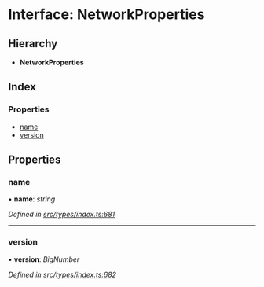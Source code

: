 # Interface: NetworkProperties

## Hierarchy

* **NetworkProperties**

## Index

### Properties

* [name](networkproperties.md#name)
* [version](networkproperties.md#version)

## Properties

###  name

• **name**: *string*

*Defined in [src/types/index.ts:681](https://github.com/PolymeshAssociation/polymesh-sdk/blob/46845947/src/types/index.ts#L681)*

___

###  version

• **version**: *BigNumber*

*Defined in [src/types/index.ts:682](https://github.com/PolymeshAssociation/polymesh-sdk/blob/46845947/src/types/index.ts#L682)*
